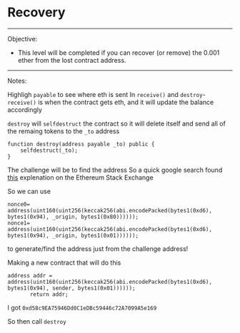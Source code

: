 # Recovery

---
Objective:
- This level will be completed if you can recover (or remove) the 0.001 ether from the lost contract address.
---

Notes:

Highligh `payable` to see where eth is sent
In `receive()` and `destroy`-
`receive()` is when the contract gets eth, and it will update the balance accordingly

`destroy` will `selfdestruct` the contract so it will delete itself and send all of the remaing tokens to the `_to` address
```solidity
function destroy(address payable _to) public {
    selfdestruct(_to);
}
```

The challenge will be to find the address
So a quick google search found [this](https://ethereum.stackexchange.com/questions/760/how-is-the-address-of-an-ethereum-contract-computed) explenation on the Ethereum Stack Exchange

So we can use 
```solidity
nonce0= address(uint160(uint256(keccak256(abi.encodePacked(bytes1(0xd6), bytes1(0x94), _origin, bytes1(0x80))))));
nonce1= address(uint160(uint256(keccak256(abi.encodePacked(bytes1(0xd6), bytes1(0x94), _origin, bytes1(0x01))))));
```
to generate/find the address just from the challenge address!

Making a new contract that will do this
```solidity
address addr = address(uint160(uint256(keccak256(abi.encodePacked(bytes1(0xd6), bytes1(0x94), sender, bytes1(0x01))))));
       return addr;
```

I got `0xd58c9EA75946Dd0C1eDBc59446c72A7099A5e169`

So then call `destroy` 